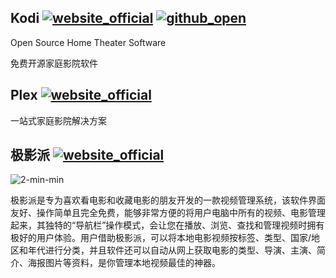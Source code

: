 ## Kodi [![website_official](https://gitbook07.oss-cn-hangzhou.aliyuncs.com/website_official.svg)](https://kodi.tv/) [![github_open](https://gitbook07.oss-cn-hangzhou.aliyuncs.com/github_open.svg)](https://github.com/xbmc/xbmc)

Open Source Home Theater Software

免费开源家庭影院软件

## Plex [![website_official](https://gitbook07.oss-cn-hangzhou.aliyuncs.com/website_official.svg)](https://www.plex.tv/)

一站式家庭影院解决方案

## 极影派 [![website_official](https://gitbook07.oss-cn-hangzhou.aliyuncs.com/website_official.svg)](http://www.jeenpi.com/)

![2-min-min](http://www.jeenpi.com/wp-content/uploads/2016/08/2-min-min.jpg)

极影派是专为喜欢看电影和收藏电影的朋友开发的一款视频管理系统，该软件界面友好、操作简单且完全免费，能够非常方便的将用户电脑中所有的视频、电影管理起来，其独特的“导航栏”操作模式，会让您在播放、浏览、查找和管理视频时拥有极好的用户体验。用户借助极影派，可以将本地电影视频按标签、类型、国家/地区和年代进行分类，并且软件还可以自动从网上获取电影的类型、导演、主演、简介、海报图片等资料，是你管理本地视频最佳的神器。
